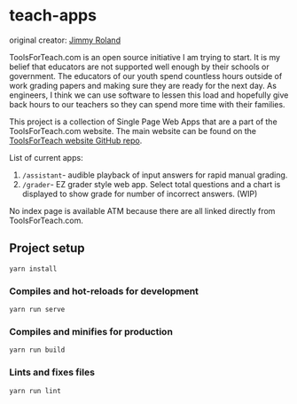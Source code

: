 # teach-apps

original creator: [Jimmy Roland](https://jimmyroland.com)

ToolsForTeach.com is an open source initiative I am trying to start. It is my belief that educators are not supported well enough by their schools or government. The educators of our youth spend countless hours outside of work grading papers and making sure they are ready for the next day. As engineers, I think we can use software to lessen this load and hopefully give back hours to our teachers so they can spend more time with their families.

This project is a collection of Single Page Web Apps that are a part of the ToolsForTeach.com website. The main website can be found on the [ToolsForTeach website GitHub repo](https://github.com/rukamir/toolsforteach-website).

List of current apps:
1. `/assistant`- audible playback of input answers for rapid manual grading.
1. `/grader`- EZ grader style web app. Select total questions and a chart is displayed to show grade for number of incorrect answers. (WIP)

No index page is available ATM because there are all linked directly from ToolsForTeach.com.

## Project setup
```
yarn install
```

### Compiles and hot-reloads for development
```
yarn run serve
```

### Compiles and minifies for production
```
yarn run build
```

### Lints and fixes files
```
yarn run lint
```
